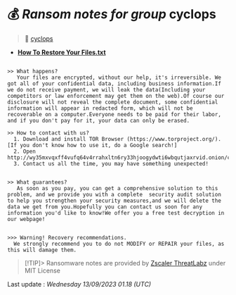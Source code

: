 # 💰 _Ransom notes for group_ cyclops
> 🔗 [cyclops](group/cyclops)
* **[How To Restore Your Files.txt](https://ransomware.live/ransomware_notes/cyclops/How%20To%20Restore%20Your%20Files.txt)**

```

>> What happens?
   Your files are encrypted, without our help, it's irreversible. We got all of your confidential data, including business information.If we do not receive payment, we will leak the data(Including your competitors or law enforcement may get them on the web).Of course our disclosure will not reveal the complete document, some confidential information will appear in redacted form, which will not be recoverable on a computer.Everyone needs to be paid for their labor, and if you don't pay for it, your data can only be erased.

>> How to contact with us?
  1. Download and install TOR Browser (https://www.torproject.org/).[If you don't know how to use it, do a Google search!]
  2. Open http://wy35mxvqxff4vufq64v4rrahxltn6ry33hjoogydwti6wbqutjaxrvid.onion/clients/chat/[snip]
  3. Contact us all the time, you may have something unexpected!
  

>> What guarantees?
   As soon as you pay, you can get a comprehensive solution to this problem, and we provide you with a complete  security audit solution to help you strengthen your security measures,and we will delete the data we get from you.Hopefully you can contact us soon for any information you'd like to know!We offer you a free test decryption in our webpage!


>>> Warning! Recovery recommendations.  
  We strongly recommend you to do not MODIFY or REPAIR your files, as this will damage them.

```


> [!TIP]> Ransomware notes are provided by [Zscaler ThreatLabz](https://github.com/threatlabz/ransomware_notes) under MIT License
> 




Last update : _Wednesday 13/09/2023 01.18 (UTC)_


